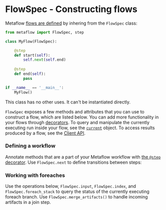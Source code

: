 # FlowSpec - Constructing flows

<!-- WARNING: THIS FILE WAS AUTOGENERATED! DO NOT EDIT! Instead, edit the notebook w/the location & name as this file. -->

Metaflow [flows are defined](/metaflow/basics) by inhering from the `FlowSpec` class:
```python
from metaflow import FlowSpec, step

class MyFlow(FlowSpec):

    @step
    def start(self):
        self.next(self.end)
       
    @step
    def end(self):
        pass

if __name__ == '__main__':
    MyFlow()
```

This class has no other uses. It can't be instantiated directly.

`FlowSpec` exposes a few methods and attributes that you can use to construct a flow, which are listed below. You can add more functionality in your flows through [decorators](decorators). To query and manipulate the currently executing run inside your flow, see the [`current`](current) object. To access results produced by a flow, see the [Client API](client).

### Defining a workflow

Annotate methods that are a part of your Metaflow workflow with [the `@step` decorator](/api/step-decorators/step). Use `FlowSpec.next` to define transitions between steps:


<DocSection type="method" name="FlowSpec.next" module="metaflow" show_import="False" heading_level="4" link="https://github.com/Netflix/metaflow/tree/master/metaflow/flowspec.py#L492">
<SigArgSection>
<SigArg name="*dsts, foreach=None" />
</SigArgSection>
<Description summary="Indicates the next step to execute after this step has completed." extended_summary="This statement should appear as the last statement of each step, except\nthe end step.\n\nThere are several valid formats to specify the next step:\n\n- Straight-line connection: `self.next(self.next_step)` where `next_step` is a method in\n  the current class decorated with the `@step` decorator.\n\n- Static fan-out connection: `self.next(self.step1, self.step2, ...)` where `stepX` are\n  methods in the current class decorated with the `@step` decorator.\n\n- Foreach branch:\n  ```\n  self.next(self.foreach_step, foreach='foreach_iterator')\n  ```\n  In this situation, `foreach_step` is a method in the current class decorated with the\n  `@step` docorator and `foreach_iterator` is a variable name in the current class that\n  evaluates to an iterator. A task will be launched for each value in the iterator and\n  each task will execute the code specified by the step `foreach_step`." />
<ParamSection name="Parameters">
	<Parameter name="dsts" type="Method" desc="One or more methods annotated with `@step`." />
</ParamSection>
<ParamSection name="Raises">
	<Parameter type="InvalidNextException" desc="Raised if the format of the arguments does not match one of the ones given above." />
</ParamSection>
</DocSection>


### Working with foreaches

Use the operations below, `FlowSpec.input`, `FlowSpec.index`, and `FlowSpec.foreach_stack` to query the status of the currently executing foreach branch. Use `FlowSpec.merge_artifacts()` to handle incoming artifacts in a join step.


<DocSection type="property" name="FlowSpec.input" module="metaflow.flowspec" show_import="False" heading_level="4" link="https://github.com/Netflix/metaflow/tree/master/">

<Description summary="The value of the foreach artifact in this foreach branch.\n\nIn a foreach step, multiple instances of this step (tasks) will be executed,\none for each element in the foreach. This property returns the element passed\nto the current task. If this is not a foreach step, this returns None.\n\nIf you need to know the values of the parent tasks in a nested foreach, use\n`FlowSpec.foreach_stack`.\n" />
<ParamSection name="Returns">
<Parameter type="object" desc="Input passed to the foreach task." />
</ParamSection>
</DocSection>



<DocSection type="property" name="FlowSpec.index" module="metaflow.flowspec" show_import="False" heading_level="4" link="https://github.com/Netflix/metaflow/tree/master/">

<Description summary="The index of this foreach branch.\n\nIn a foreach step, multiple instances of this step (tasks) will be executed,\none for each element in the foreach. This property returns the zero based index\nof the current task. If this is not a foreach step, this returns None.\n\nIf you need to know the indices of the parent tasks in a nested foreach, use\n`FlowSpec.foreach_stack`.\n" />
<ParamSection name="Returns">
<Parameter type="int" desc="Index of the task in a foreach step." />
</ParamSection>
</DocSection>



<DocSection type="method" name="FlowSpec.foreach_stack" module="metaflow" show_import="False" heading_level="4" link="https://github.com/Netflix/metaflow/tree/master/metaflow/flowspec.py#L273">
<SigArgSection>
<SigArg name="self" />
</SigArgSection>
<Description summary="Returns the current stack of foreach indexes and values for the current step." extended_summary="Use this information to understand what data is being processed in the current\nforeach branch. For example, considering the following code:\n```\n@step\ndef root(self):\n    self.split_1 = ['a', 'b', 'c']\n    self.next(self.nest_1, foreach='split_1')\n\n@step\ndef nest_1(self):\n    self.split_2 = ['d', 'e', 'f', 'g']\n    self.next(self.nest_2, foreach='split_2'):\n\n@step\ndef nest_2(self):\n    foo = self.foreach_stack()\n```\n\n`foo` will take the following values in the various tasks for nest_2:\n```\n    [(0, 3, 'a'), (0, 4, 'd')]\n    [(0, 3, 'a'), (1, 4, 'e')]\n    ...\n    [(0, 3, 'a'), (3, 4, 'g')]\n    [(1, 3, 'b'), (0, 4, 'd')]\n    ...\n```\nwhere each tuple corresponds to:\n\n- The index of the task for that level of the loop.\n- The number of splits for that level of the loop.\n- The value for that level of the loop.\n\nNote that the last tuple returned in a task corresponds to:\n\n- 1st element: value returned by `self.index`.\n- 3rd element: value returned by `self.input`." />
<ParamSection name="Returns">
	<Parameter type="List[Tuple[int, int, object]]" desc="An array describing the current stack of foreach steps." />
</ParamSection>
</DocSection>



<DocSection type="method" name="FlowSpec.merge_artifacts" module="metaflow" show_import="False" heading_level="4" link="https://github.com/Netflix/metaflow/tree/master/metaflow/flowspec.py#L357">
<SigArgSection>
<SigArg name="self" /><SigArg name="inputs" /><SigArg name="exclude" default="[]" /><SigArg name="include" default="[]" />
</SigArgSection>
<Description summary="Helper function for merging artifacts in a join step." extended_summary="This function takes all the artifacts coming from the branches of a\njoin point and assigns them to self in the calling step. Only artifacts\nnot set in the current step are considered. If, for a given artifact, different\nvalues are present on the incoming edges, an error will be thrown and the artifacts\nthat conflict will be reported.\n\nAs a few examples, in the simple graph: A splitting into B and C and joining in D:\n```\nA:\n  self.x = 5\n  self.y = 6\nB:\n  self.b_var = 1\n  self.x = from_b\nC:\n  self.x = from_c\n\nD:\n  merge_artifacts(inputs)\n```\nIn D, the following artifacts are set:\n  - `y` (value: 6), `b_var` (value: 1)\n  - if `from_b` and `from_c` are the same, `x` will be accessible and have value `from_b`\n  - if `from_b` and `from_c` are different, an error will be thrown. To prevent this error,\n    you need to manually set `self.x` in D to a merged value (for example the max) prior to\n    calling `merge_artifacts`." />
<ParamSection name="Parameters">
	<Parameter name="inputs" type="List[Steps]" desc="Incoming steps to the join point." />
	<Parameter name="exclude" type="List[str], optional" desc="If specified, do not consider merging artifacts with a name in `exclude`.\nCannot specify if `include` is also specified." />
	<Parameter name="include" type="List[str], optional" desc="If specified, only merge artifacts specified. Cannot specify if `exclude` is\nalso specified." />
</ParamSection>
<ParamSection name="Raises">
	<Parameter type="MetaflowException" desc="This exception is thrown if this is not called in a join step." />
	<Parameter type="UnhandledInMergeArtifactsException" desc="This exception is thrown in case of unresolved conflicts." />
	<Parameter type="MissingInMergeArtifactsException" desc="This exception is thrown in case an artifact specified in `include` cannot\nbe found." />
</ParamSection>
</DocSection>


